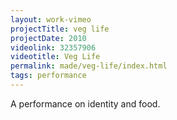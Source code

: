 ```yaml
---
layout: work-vimeo
projectTitle: veg life
projectDate: 2010
videolink: 32357906 
videotitle: Veg Life
permalink: made/veg-life/index.html
tags: performance
---
```


A performance on identity and food.




